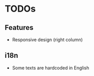 # TODOs

## Features

- Responsive design (right column)

## i18n

- Some texts are hardcoded in English
